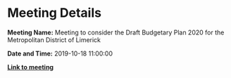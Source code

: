 # Meeting Details

**Meeting Name:** Meeting to consider the Draft Budgetary Plan 2020 for the Metropolitan District of Limerick

**Date and Time:** 2019-10-18 11:00:00

**<a href="https://www.limerick.ie/council/whats-on/meeting-consider-draft-budgetary-plan-2020-metropolitan-district-limerick" target="_blank">Link to meeting</a>**
